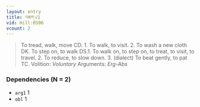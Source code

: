 ```yaml
---
layout: entry
title: འཆག་√1
vid: Hill:0506
vcount: 2
---
```

> To tread, walk, move CD\. 1\. To walk, to visit\. 2\. To wash a new cloth DK\. To step on, to walk DS\.1\. To walk on, to step on, to treat, to visit, to travel\. 2\. To reduce, to slow down\. 3\. (dialect) To beat gently, to pat TC\.
> Volition: _Voluntary_
> Arguments: _Erg-Abs_


### Dependencies (N = 2)
* `arg1` 1
* `obl` 1
